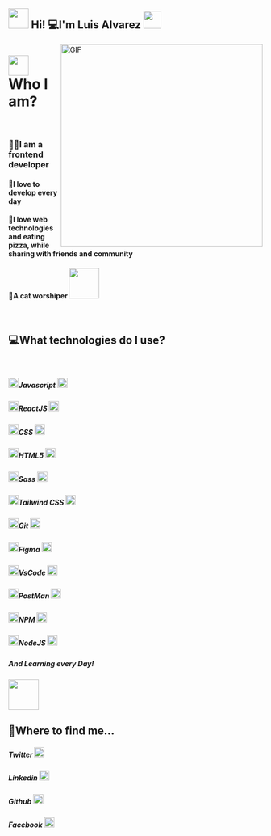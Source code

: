 
<h2> <img src="https://media.giphy.com/media/ObNTw8Uzwy6KQ/giphy.gif" width="40px"> Hi! 💻I'm Luis Alvarez <img src="https://media.giphy.com/media/fFEFxS3DE5VIY/giphy.gif" width="35px"></h2>

<img align="right" alt="GIF" src="https://media3.giphy.com/media/Q7SKqn3G97xpmfSOvG/giphy.gif?cid=ecf05e47gyjga4hbh8a62dwyu0epfv84eq5irr2dgctcz2fv&rid=giphy.gif" width="400" height="400" />

<div>
	<h1><img src="https://media.giphy.com/media/cXRew6iGi0cLZSl76j/giphy.gif" width="40px">Who I am?</h1>
	<br/>
	<h3> 👨‍💻I am a frontend developer</h3>
	<h4>💙I love to develop every day </h4>
	<h4>📌I love web technologies and eating pizza, while sharing with friends and community</h4>
	<h4>💛A cat worshiper <img src="https://media.giphy.com/media/cKc0u9hyvZEOjD8V08/giphy.gif" width="60" height="60" /> </h4>
	<br/>
</div>



<div> 
	<h2> 💻What technologies do I use? </h2>
	<br/>
	<h5><img src="https://media.giphy.com/media/jTrWERCjKADD6zIv2m/giphy.gif" width="20" height="20" />Javascript <img src="https://unpkg.com/simple-icons@3.4.1/icons/javascript.svg" width="20" height="20" alt="javascript" /> </h5>
	<h5><img src="https://media.giphy.com/media/jTrWERCjKADD6zIv2m/giphy.gif" width="20" height="20" />ReactJS <img src="https://unpkg.com/simple-icons@3.4.1/icons/react.svg" width="20" height="20" /></h5>
	<h5><img src="https://media.giphy.com/media/jTrWERCjKADD6zIv2m/giphy.gif" width="20" height="20" />CSS <img src="https://unpkg.com/simple-icons@3.4.1/icons/css3.svg" width="20" height="20" /></h5>
	<h5><img src="https://media.giphy.com/media/jTrWERCjKADD6zIv2m/giphy.gif" width="20" height="20" />HTML5 <img src="https://unpkg.com/simple-icons@3.4.1/icons/html5.svg" width="20" height="20" /></h5>
	<h5><img src="https://media.giphy.com/media/jTrWERCjKADD6zIv2m/giphy.gif" width="20" height="20" />Sass <img src="https://unpkg.com/simple-icons@3.4.1/icons/sass.svg" width="20" height="20" /> </h5>
	<h5><img src="https://media.giphy.com/media/jTrWERCjKADD6zIv2m/giphy.gif" width="20" height="20" />Tailwind CSS <img src="https://unpkg.com/simple-icons@3.4.1/icons/tailwindcss.svg" width="20" height="20" /> </h5>
	<h5><img src="https://media.giphy.com/media/jTrWERCjKADD6zIv2m/giphy.gif" width="20" height="20" />Git <img src="https://unpkg.com/simple-icons@3.4.1/icons/git.svg" width="20" height="20" /> </h5>
	<h5><img src="https://media.giphy.com/media/jTrWERCjKADD6zIv2m/giphy.gif" width="20" height="20" />Figma <img src="https://unpkg.com/simple-icons@3.4.1/icons/figma.svg" width="20" height="20" /> </h5>
	<h5><img src="https://media.giphy.com/media/jTrWERCjKADD6zIv2m/giphy.gif" width="20" height="20" />VsCode <img src="https://unpkg.com/simple-icons@3.4.1/icons/visualstudio.svg" width="20" height="20" /> </h5>
	<h5><img src="https://media.giphy.com/media/jTrWERCjKADD6zIv2m/giphy.gif" width="20" height="20" />PostMan <img src="https://unpkg.com/simple-icons@3.4.1/icons/postman.svg" width="20" height="20" /> </h5>
	<h5><img src="https://media.giphy.com/media/jTrWERCjKADD6zIv2m/giphy.gif" width="20" height="20" />NPM <img src="https://unpkg.com/simple-icons@3.4.1/icons/npm.svg" width="20" height="20" /> </h5>
	<h5><img src="https://media.giphy.com/media/jTrWERCjKADD6zIv2m/giphy.gif" width="20" height="20" />NodeJS <img src="https://unpkg.com/simple-icons@3.4.1/icons/node-dot-js.svg" width="20" height="20" /> </h5>
	<h5>And Learning every Day! </h5>
	<img src="https://media.giphy.com/media/H7f5ZGjvKXBaLbBigO/giphy.gif" width="60" height="60" /> 
</div>

<div>
	<h2> 💼Where to find me... </h2>
	<h5> Twitter <img src="https://unpkg.com/simple-icons@3.4.1/icons/twitter.svg" width="20" height="20" /> </h5>
	<h5> Linkedin <img src="https://unpkg.com/simple-icons@3.4.1/icons/linkedin.svg" width="20" height="20" /> </h5>
	<h5> Github <img src="https://unpkg.com/simple-icons@3.4.1/icons/github.svg" width="20" height="20" /> </h5>
	<h5> Facebook <img src="https://unpkg.com/simple-icons@3.4.1/icons/facebook.svg" width="20" height="20" /> </h5>
</div>
